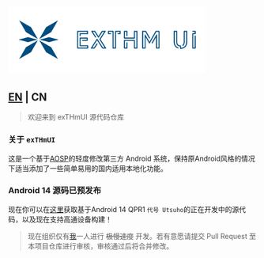 # <img src="https://github.com/exTHmUI/android/blob/Tenshi/logo.png" width="400"> #

## [EN](https://github.com/exTHmUI/.github/profile/README.md) | CN ##

> 欢迎来到 exTHmUI 源代码仓库

### 关于 ``exTHmUI`` ###
这是一个基于[AOSP](http://android.googlesource.com/)的轻度修改第三方 Android 系统，保持原Android风格的情况下适当添加了一些简单易用的国内适用本地化功能。

### Android 14 源码已预发布
现在你可以在[这里](https://github.com/exthmui-next)获取基于Android 14 QPR1 ```代号 Utsuho```的正在开发中的源代码，以及现在支持高通设备构建！


> 现在组织仅有[我](https://github.com/Yuyuko1024)一人进行 ~~极慢速度~~ 开发。若有意愿请提交 Pull Request 至本项目仓库进行审核，审核通过后将合并修改。
